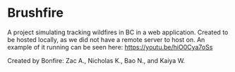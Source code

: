 # Brushfire
A project simulating tracking wildfires in BC in a web application. Created to be hosted locally, as we did not have a remote server to host on. An example of it running can be seen here: https://youtu.be/hiO0Cya7oSs

Created by Bonfire: Zac A., Nicholas K., Bao N., and Kaiya W.
